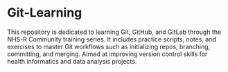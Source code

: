 # Git-Learning
This repository is dedicated to learning Git, GitHub, and GitLab through the NHS-R Community training series. It includes practice scripts, notes, and exercises to master Git workflows such as initializing repos, branching, committing, and merging. Aimed at improving version control skills for health informatics and data analysis projects.
